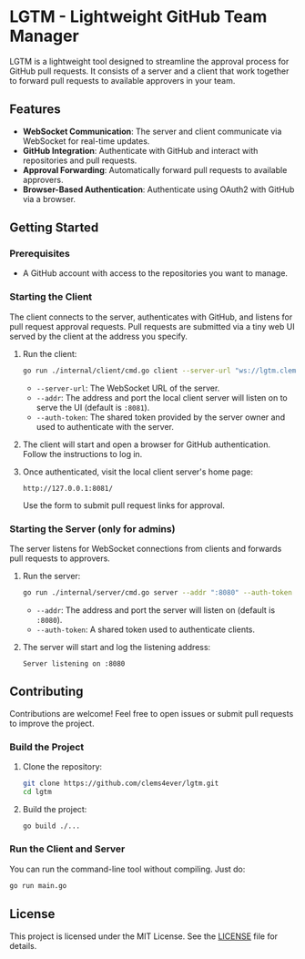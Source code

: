 # LGTM - Lightweight GitHub Team Manager

LGTM is a lightweight tool designed to streamline the approval process for GitHub pull requests. It consists of a server and a client that work together to forward pull requests to available approvers in your team.

## Features

- **WebSocket Communication**: The server and client communicate via WebSocket for real-time updates.
- **GitHub Integration**: Authenticate with GitHub and interact with repositories and pull requests.
- **Approval Forwarding**: Automatically forward pull requests to available approvers.
- **Browser-Based Authentication**: Authenticate using OAuth2 with GitHub via a browser.

## Getting Started

### Prerequisites

- A GitHub account with access to the repositories you want to manage.

### Starting the Client

The client connects to the server, authenticates with GitHub, and listens for pull request approval requests. Pull requests are submitted via a tiny web UI served by the client at the address you specify.

1. Run the client:
   ```bash
   go run ./internal/client/cmd.go client --server-url "ws://lgtm.clems4ever.com/ws" --addr ":8081" --auth-token "your-shared-token"
   ```

   - `--server-url`: The WebSocket URL of the server.
   - `--addr`: The address and port the local client server will listen on to serve the UI (default is `:8081`).
   - `--auth-token`: The shared token provided by the server owner and used to authenticate with the server.

2. The client will start and open a browser for GitHub authentication. Follow the instructions to log in.

3. Once authenticated, visit the local client server's home page:
   ```
   http://127.0.0.1:8081/
   ```

   Use the form to submit pull request links for approval.

### Starting the Server (only for admins)

The server listens for WebSocket connections from clients and forwards pull requests to approvers.

1. Run the server:
   ```bash
   go run ./internal/server/cmd.go server --addr ":8080" --auth-token "your-shared-token"
   ```

   - `--addr`: The address and port the server will listen on (default is `:8080`).
   - `--auth-token`: A shared token used to authenticate clients.

2. The server will start and log the listening address:
   ```
   Server listening on :8080
   ```

## Contributing

Contributions are welcome! Feel free to open issues or submit pull requests to improve the project.

### Build the Project

1. Clone the repository:
   ```bash
   git clone https://github.com/clems4ever/lgtm.git
   cd lgtm
   ```

2. Build the project:
   ```bash
   go build ./...
   ```

### Run the Client and Server

You can run the command-line tool without compiling. Just do:

   ```bash
   go run main.go
   ```

## License

This project is licensed under the MIT License. See the [LICENSE](LICENSE) file for details.